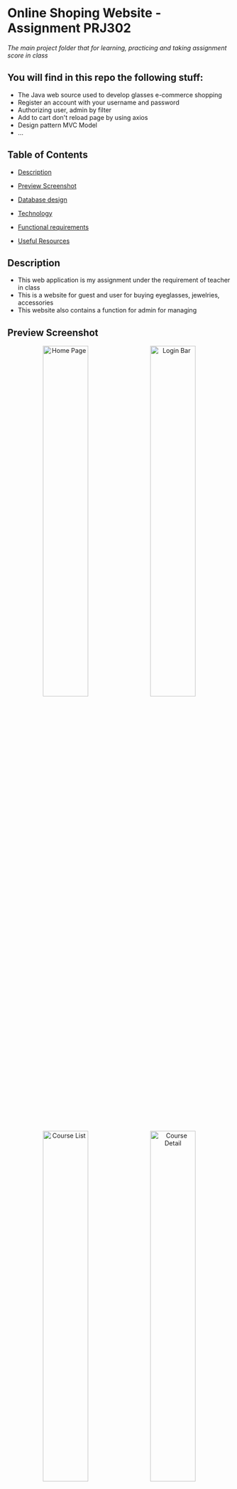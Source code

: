 # Online Shoping Website - Assignment PRJ302

*The main project folder that for learning, practicing and taking assignment score in class*

## You will find in this repo the following stuff:
* The Java web source used to develop glasses e-commerce shopping
* Register an account with your username and password
* Authorizing user, admin by filter
* Add to cart don't reload page by using axios
* Design pattern MVC Model
* ...


## Table of Contents

- [Description](#description)

- [Preview Screenshot](#preview-screenshot)

- [Database design](#database-design)

- [Technology](#technology)

- [Functional requirements](#functional-requirements)

- [Useful Resources](#useful-resources)

## Description

- This web application is my assignment under the requirement of teacher in class
- This is a website for guest and user for buying eyeglasses, jewelries, accessories
- This website also contains a function for admin for managing

## Preview Screenshot

<div  align="center">

<img  src="https://github.com/ThinhHoang0108/ThingGlass/blob/main/StoreAssignment/preview/Home.png"  alt="Home Page"  width="45%"></img> &nbsp;&nbsp; <img  src="https://github.com/ThinhHoang0108/ThingGlass/blob/main/StoreAssignment/preview/Home2.png"  alt="Login Bar"  width="45%"></img>

<img  src="https://github.com/ThinhHoang0108/ThingGlass/blob/main/StoreAssignment/preview/Shop.png"  alt="Course List"  width="45%"></img> &nbsp;&nbsp; <img  src="https://github.com/ThinhHoang0108/ThingGlass/blob/main/StoreAssignment/preview/Shop2.png"  alt="Course Detail"  width="45%"></img>

<img  src="https://github.com/ThinhHoang0108/ThingGlass/blob/main/StoreAssignment/preview/Login.png"  alt="Blog List"  width="45%"></img> &nbsp;&nbsp; <img  src="https://github.com/ThinhHoang0108/ThingGlass/blob/main/StoreAssignment/preview/Register.png"  alt="Blog Detail"  width="45%"></img>

<img  src="https://github.com/ThinhHoang0108/ThingGlass/blob/main/StoreAssignment/preview/AboutUs.png"  alt="Quiz Simultae"  width="45%"></img> &nbsp;&nbsp; <img  src="https://github.com/ThinhHoang0108/ThingGlass/blob/main/StoreAssignment/preview/userprofile.png"  alt="Quiz Review"  width="45%"></img>

<img  src="https://github.com/ThinhHoang0108/ThingGlass/blob/main/StoreAssignment/preview/Cart.png"  alt="My Taken Quiz"  width="45%"></img> &nbsp;&nbsp; <img  src="https://github.com/ThinhHoang0108/ThingGlass/blob/main/StoreAssignment/preview/checkout.png"  alt="Dashboard"  width="45%"></img>

</div>

## Database design

<div  align="center">

<img  src="https://github.com/ThinhHoang0108/ThingGlass/blob/main/StoreAssignment/preview/Database.png"  alt="Home Page"  width="70%"></img>

</div>

## Technology

**1. Frontend**

<div>
  <div>
  <img src ="https://img.icons8.com/arcade/64/null/html-5.png" alt="HTML5 logo" width="4%" title='HTML5'/>
  <img src ="https://img.icons8.com/color/48/null/css3.png" alt="CSS3 logo" width="4%" title='CSS3'/>
  <img src ="https://img.icons8.com/color/48/null/bootstrap.png" alt="Bootstrap logo" width="4%" title='Bootstrap'/>
  <img src ="https://img.icons8.com/color/48/null/javascript--v1.png" alt="JavaScript logo" width="4%" title='JavaScript'/>
  <img src ="https://img.icons8.com/ios-filled/50/null/jsp.png" alt="ES6 logo" width="4%" title='Java Scripting Preprocessor'/>
  <img src ="https://simpleicons.org/icons/axios.svg" width="4%" title='Axios'/>
  <div> 
<div>

**2. Backend** 

  <div>
  <img src ="https://itphutran.com/wp-content/uploads/2017/05/V%C3%AD-d%E1%BB%A5-v%E1%BB%81-Servlet.png" alt="CSS3 logo" width="4%" title='JSP/Servlet'/>
  <div> 

**3. Database**

  <div>
  <img src ="https://img.icons8.com/color/48/null/microsoft-sql-server.png" alt="HTML5 logo" width="4%" title='Microsoft SQL Server'/>
  <div> 

**4. Tool**

<div>
  <img src ="https://img.icons8.com/windows/32/null/netbeans.png" alt="HTML5 logo" width="4%" title='NetBeans'/>
  <img src ="https://img.icons8.com/fluency/48/null/figma.png" alt="CSS3 logo" width="4%" title='Figma'/>
  <img src ="https://img.icons8.com/color/48/null/tomcat.png" width="4%" title='Tomcat'/>
  <img src ="https://img.icons8.com/ios-filled/50/null/github.png" width="4%" title='Github'/>
  <img src ="https://img.icons8.com/fluency/48/null/java-coffee-cup-logo.png" width="4%" title='Java JDK'/>
<div>

**5.Libraries**

- Lombok
- JSTL
- sqljdbc4
- javax.activation-1.2.0

## Functional requirements

**1. Guest:**
- [x] Login by account
- [x] Register an account
- [x] Search, view glasses
- [x] View glasses detail

**2. User**
- [x] Search, view glasses
- [x] Add, update, remove cart
- [x] Logout
- [x] Update account information
- [x] View, manage orders
- [x] Checkout


**3. Admin:**
- [x] Managing glasses
- [x] Managing category
- [x] Managing accounts
- [x] Update admin account information
- [ ] Statistic revenue

## Useful Resources

#| Name | Description
-| ---- | -----------
1| [web folder](https://github.com/ThinhHoang0108/ThingGlass/tree/main/StoreAssignment/web) | -----------
2| [src folder](https://github.com/ThinhHoang0108/ThingGlass/tree/main/StoreAssignment/src/java) | -----------



